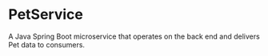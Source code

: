 # PetService

A Java Spring Boot microservice that operates on the back end and delivers Pet data to consumers.